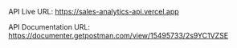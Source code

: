 API Live URL: https://sales-analytics-api.vercel.app

API Documentation URL: https://documenter.getpostman.com/view/15495733/2s9YC1VZSE